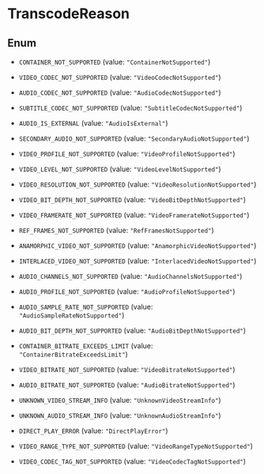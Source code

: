

# TranscodeReason

## Enum


* `CONTAINER_NOT_SUPPORTED` (value: `"ContainerNotSupported"`)

* `VIDEO_CODEC_NOT_SUPPORTED` (value: `"VideoCodecNotSupported"`)

* `AUDIO_CODEC_NOT_SUPPORTED` (value: `"AudioCodecNotSupported"`)

* `SUBTITLE_CODEC_NOT_SUPPORTED` (value: `"SubtitleCodecNotSupported"`)

* `AUDIO_IS_EXTERNAL` (value: `"AudioIsExternal"`)

* `SECONDARY_AUDIO_NOT_SUPPORTED` (value: `"SecondaryAudioNotSupported"`)

* `VIDEO_PROFILE_NOT_SUPPORTED` (value: `"VideoProfileNotSupported"`)

* `VIDEO_LEVEL_NOT_SUPPORTED` (value: `"VideoLevelNotSupported"`)

* `VIDEO_RESOLUTION_NOT_SUPPORTED` (value: `"VideoResolutionNotSupported"`)

* `VIDEO_BIT_DEPTH_NOT_SUPPORTED` (value: `"VideoBitDepthNotSupported"`)

* `VIDEO_FRAMERATE_NOT_SUPPORTED` (value: `"VideoFramerateNotSupported"`)

* `REF_FRAMES_NOT_SUPPORTED` (value: `"RefFramesNotSupported"`)

* `ANAMORPHIC_VIDEO_NOT_SUPPORTED` (value: `"AnamorphicVideoNotSupported"`)

* `INTERLACED_VIDEO_NOT_SUPPORTED` (value: `"InterlacedVideoNotSupported"`)

* `AUDIO_CHANNELS_NOT_SUPPORTED` (value: `"AudioChannelsNotSupported"`)

* `AUDIO_PROFILE_NOT_SUPPORTED` (value: `"AudioProfileNotSupported"`)

* `AUDIO_SAMPLE_RATE_NOT_SUPPORTED` (value: `"AudioSampleRateNotSupported"`)

* `AUDIO_BIT_DEPTH_NOT_SUPPORTED` (value: `"AudioBitDepthNotSupported"`)

* `CONTAINER_BITRATE_EXCEEDS_LIMIT` (value: `"ContainerBitrateExceedsLimit"`)

* `VIDEO_BITRATE_NOT_SUPPORTED` (value: `"VideoBitrateNotSupported"`)

* `AUDIO_BITRATE_NOT_SUPPORTED` (value: `"AudioBitrateNotSupported"`)

* `UNKNOWN_VIDEO_STREAM_INFO` (value: `"UnknownVideoStreamInfo"`)

* `UNKNOWN_AUDIO_STREAM_INFO` (value: `"UnknownAudioStreamInfo"`)

* `DIRECT_PLAY_ERROR` (value: `"DirectPlayError"`)

* `VIDEO_RANGE_TYPE_NOT_SUPPORTED` (value: `"VideoRangeTypeNotSupported"`)

* `VIDEO_CODEC_TAG_NOT_SUPPORTED` (value: `"VideoCodecTagNotSupported"`)




